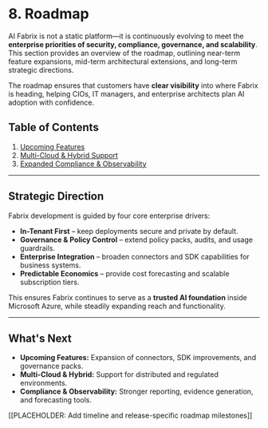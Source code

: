 # 8. Roadmap

AI Fabrix is not a static platform—it is continuously evolving to meet the **enterprise priorities of security, compliance, governance, and scalability**.
This section provides an overview of the roadmap, outlining near-term feature expansions, mid-term architectural extensions, and long-term strategic directions.

The roadmap ensures that customers have **clear visibility** into where Fabrix is heading, helping CIOs, IT managers, and enterprise architects plan AI adoption with confidence.

## Table of Contents

1. [Upcoming Features](upcoming-features.md)
2. [Multi-Cloud & Hybrid Support](multi-cloud-hybrid-support.md)
3. [Expanded Compliance & Observability](expanded-compliance-observability.md)

---

## Strategic Direction

Fabrix development is guided by four core enterprise drivers:

- **In-Tenant First** – keep deployments secure and private by default.
- **Governance & Policy Control** – extend policy packs, audits, and usage guardrails.
- **Enterprise Integration** – broaden connectors and SDK capabilities for business systems.
- **Predictable Economics** – provide cost forecasting and scalable subscription tiers.

This ensures Fabrix continues to serve as a **trusted AI foundation** inside Microsoft Azure, while steadily expanding reach and functionality.

---

## What's Next

- **Upcoming Features:** Expansion of connectors, SDK improvements, and governance packs.
- **Multi-Cloud & Hybrid:** Support for distributed and regulated environments.
- **Compliance & Observability:** Stronger reporting, evidence generation, and forecasting tools.

[[PLACEHOLDER: Add timeline and release-specific roadmap milestones]]
